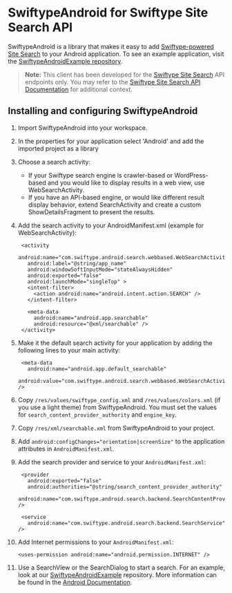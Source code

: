# SwiftypeAndroid for Swiftype Site Search API

SwiftypeAndroid is a library that makes it easy to add [Swiftype-powered Site Search](http://swiftype.com/) to your Android application. To see an example application, visit the [SwiftypeAndroidExample repository](https://github.com/swiftype/SwiftypeAndroidExample).

> **Note:** This client has been developed for the [Swiftype Site Search](https://www.swiftype.com/site-search) API endpoints only. You may refer to the [Swiftype Site Search API Documentation](https://swiftype.com/documentation/site-search/overview) for additional context.

## Installing and configuring SwiftypeAndroid

1. Import SwiftypeAndroid into your workspace.
2. In the properties for your application select 'Android' and add the imported project as a library
3. Choose a search activity:
    - If your Swiftype search engine is crawler-based or WordPress-based and you would like to display results in a web view, use WebSearchActivity.
	- If you have an API-based engine, or would like different result display behavior, extend SearchActivity and create a custom ShowDetailsFragment to present the results.
4. Add the search activity to your AndroidManifest.xml (example for WebSearchActivity):

        <activity
	      android:name="com.swiftype.android.search.webbased.WebSearchActivity"
		  android:label="@string/app_name"
		  android:windowSoftInputMode="stateAlwaysHidden"
		  android:exported="false"
		  android:launchMode="singleTop" >
		  <intent-filter>
		    <action android:name="android.intent.action.SEARCH" />
		  </intent-filter>

          <meta-data
		    android:name="android.app.searchable"
		    android:resource="@xml/searchable" />
    	</activity>

5. Make it the default search activity for your application by adding the following lines to your main activity:

        <meta-data
		  android:name="android.app.default_searchable"
		  android:value="com.swiftype.android.search.webbased.WebSearchActivity" />

6. Copy `/res/values/swiftype_config.xml` and `/res/values/colors.xml` (if you use a light theme) from SwiftypeAndroid. You must set the values for `search_content_provider_authority` and `engine_key`. 
7. Copy `/res/xml/searchable.xml` from SwiftypeAndroid to your project.
8. Add `android:configChanges="orientation|screenSize"` to the application attributes in `AndroidManifest.xml`.
9. Add the search provider and service to your `AndroidManifest.xml`:

        <provider
          android:exported="false"
          android:authorities="@string/search_content_provider_authority"
          android:name="com.swiftype.android.search.backend.SearchContentProvider" />
        
        <service
          android:name="com.swiftype.android.search.backend.SearchService" />

10. Add Internet permissions to your `AndroidManifest.xml`:

		<uses-permission android:name="android.permission.INTERNET" />

11. Use a SearchView or the SearchDialog to start a search. For an example, look at our [SwiftypeAndroidExample](https://github.com/swiftype/SwiftypeAndroidExample) repository. More information can be found in the [Android Documentation](http://developer.android.com/training/search/setup.html).
